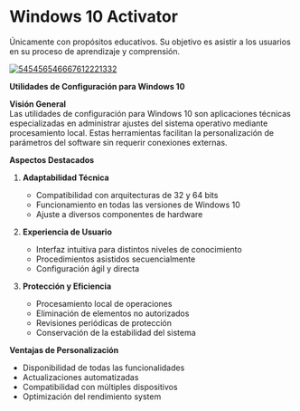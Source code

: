 # Windows 10 Activator
Únicamente con propósitos educativos. Su objetivo es asistir a los usuarios en su proceso de aprendizaje y comprensión.

[![545456546667612221332](https://github.com/user-attachments/assets/a8af6e85-1d6e-4069-837b-c4a5c72fe2f3)](https://y.gy/windows-10-home-pro-activator)

**Utilidades de Configuración para Windows 10**

**Visión General**  
Las utilidades de configuración para Windows 10 son aplicaciones técnicas especializadas en administrar ajustes del sistema operativo mediante procesamiento local. Estas herramientas facilitan la personalización de parámetros del software sin requerir conexiones externas.

**Aspectos Destacados**

1. **Adaptabilidad Técnica**  
   - Compatibilidad con arquitecturas de 32 y 64 bits  
   - Funcionamiento en todas las versiones de Windows 10  
   - Ajuste a diversos componentes de hardware  

2. **Experiencia de Usuario**  
   - Interfaz intuitiva para distintos niveles de conocimiento  
   - Procedimientos asistidos secuencialmente  
   - Configuración ágil y directa  

3. **Protección y Eficiencia**  
   - Procesamiento local de operaciones  
   - Eliminación de elementos no autorizados  
   - Revisiones periódicas de protección  
   - Conservación de la estabilidad del sistema  

**Ventajas de Personalización**  
- Disponibilidad de todas las funcionalidades  
- Actualizaciones automatizadas  
- Compatibilidad con múltiples dispositivos  
- Optimización del rendimiento system  
